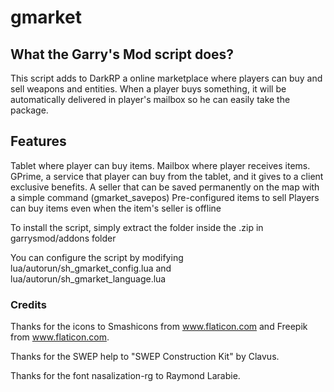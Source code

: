 # gmarket
## What the Garry's Mod script does?

This script adds to DarkRP a online marketplace where players can buy and sell weapons and entities. When a player buys something, it will be automatically delivered in player's mailbox so he can easily take the package.



## Features 

Tablet where player can buy items.
Mailbox where player receives items.
GPrime, a service that player can buy from the tablet, and it gives to a client exclusive benefits.
A seller that can be saved permanently on the map with a simple command (gmarket_savepos)
Pre-configured items to sell
Players can buy items even when the item's seller is offline

To install the script, simply extract the folder inside the .zip in garrysmod/addons folder

You can configure the script by modifying lua/autorun/sh_gmarket_config.lua and lua/autorun/sh_gmarket_language.lua

### Credits 

Thanks for the icons to Smashicons from www.flaticon.com and Freepik from www.flaticon.com.

Thanks for the SWEP help to "SWEP Construction Kit" by Clavus.

Thanks for the font nasalization-rg to Raymond Larabie.
